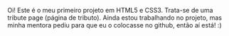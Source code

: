 Oi!
Este é o meu primeiro projeto em HTML5 e CSS3. 
Trata-se de uma tribute page (página de tributo).
Ainda estou trabalhando no projeto, mas minha mentora pediu para que eu o colocasse no github, então aí está!
:)